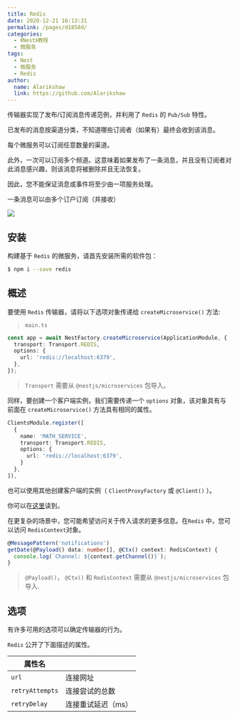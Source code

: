 ```yaml
---
title: Redis
date: 2020-12-21 16:13:31
permalink: /pages/d1858d/
categories:
  - 《Nest》教程
  - 微服务
tags:
  - Nest
  - 微服务
  - Redis
author: 
  name: Alarikshaw
  link: https://github.com/Alarikshaw
---
```


 传输器实现了发布/订阅消息传递范例，并利用了 `Redis` 的 `Pub/Sub` 特性。 

已发布的消息按渠道分类，不知道哪些订阅者（如果有）最终会收到该消息。 

每个微服务可以订阅任意数量的渠道。 

此外，一次可以订阅多个频道。这意味着如果发布了一条消息，并且没有订阅者对此消息感兴趣，则该消息将被删除并且无法恢复。 

因此，您不能保证消息或事件将至少由一项服务处理。 

一条消息可以由多个订户订阅（并接收）

![](https://picgoi-mg.oss-cn-beijing.aliyuncs.com/img/20201221161436.png)

## 安装

构建基于 `Redis` 的微服务，请首先安装所需的软件包：

```bash
$ npm i --save redis
```

## 概述

要使用 `Redis` 传输器，请将以下选项对象传递给 `createMicroservice()` 方法:

> `main.ts`

```typescript
const app = await NestFactory.createMicroservice(ApplicationModule, {
  transport: Transport.REDIS,
  options: {
    url: 'redis://localhost:6379',
  },
});
```

> `Transport` 需要从 `@nestjs/microservices` 包导入。

同样，要创建一个客户端实例，我们需要传递一个 `options` 对象，该对象具有与前面在 `createMicroservice()` 方法具有相同的属性。

```typescript
ClientsModule.register([
  {
    name: 'MATH_SERVICE',
    transport: Transport.REDIS,
    options: {
      url: 'redis://localhost:6379',
    }
  },
]),
```

也可以使用其他创建客户端的实例（ `ClientProxyFactory` 或 `@Client()` ）。

你可以在[这里](https://docs.nestjs.cn/6/introduction)读到。

在更复杂的场景中，您可能希望访问关于传入请求的更多信息。在`Redis` 中，您可以访问 `RedisContext`对象。

```typescript
@MessagePattern('notifications')
getDate(@Payload() data: number[], @Ctx() context: RedisContext) {
  console.log(`Channel: ${context.getChannel()}`);
}
```

> `@Payload()`， `@Ctx()` 和 `RedisContext` 需要从 `@nestjs/microservices` 包导入.

## 选项

有许多可用的选项可以确定传输器的行为。

`Redis` 公开了下面描述的属性。

| 属性名          |                    |
| --------------- | ------------------ |
| `url`           | 连接网址           |
| `retryAttempts` | 连接尝试的总数     |
| `retryDelay`    | 连接重试延迟（ms） |

